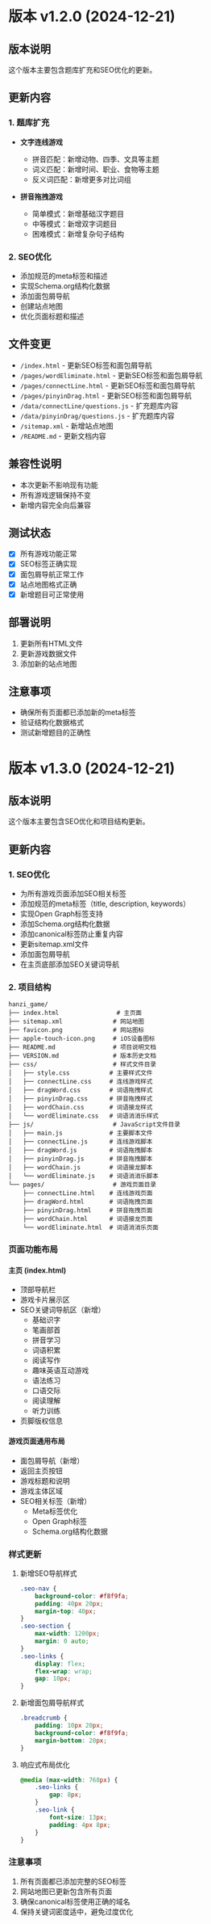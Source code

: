 # 版本 v1.2.0 (2024-12-21)

## 版本说明
这个版本主要包含题库扩充和SEO优化的更新。

## 更新内容

### 1. 题库扩充
- **文字连线游戏**
  - 拼音匹配：新增动物、四季、文具等主题
  - 词义匹配：新增时间、职业、食物等主题
  - 反义词匹配：新增更多对比词组

- **拼音拖拽游戏**
  - 简单模式：新增基础汉字题目
  - 中等模式：新增双字词题目
  - 困难模式：新增复杂句子结构

### 2. SEO优化
- 添加规范的meta标签和描述
- 实现Schema.org结构化数据
- 添加面包屑导航
- 创建站点地图
- 优化页面标题和描述

## 文件变更
- `/index.html` - 更新SEO标签和面包屑导航
- `/pages/wordEliminate.html` - 更新SEO标签和面包屑导航
- `/pages/connectLine.html` - 更新SEO标签和面包屑导航
- `/pages/pinyinDrag.html` - 更新SEO标签和面包屑导航
- `/data/connectLine/questions.js` - 扩充题库内容
- `/data/pinyinDrag/questions.js` - 扩充题库内容
- `/sitemap.xml` - 新增站点地图
- `/README.md` - 更新文档内容

## 兼容性说明
- 本次更新不影响现有功能
- 所有游戏逻辑保持不变
- 新增内容完全向后兼容

## 测试状态
- [x] 所有游戏功能正常
- [x] SEO标签正确实现
- [x] 面包屑导航正常工作
- [x] 站点地图格式正确
- [x] 新增题目可正常使用

## 部署说明
1. 更新所有HTML文件
2. 更新游戏数据文件
3. 添加新的站点地图

## 注意事项
- 确保所有页面都已添加新的meta标签
- 验证结构化数据格式
- 测试新增题目的正确性

# 版本 v1.3.0 (2024-12-21)

## 版本说明
这个版本主要包含SEO优化和项目结构更新。

## 更新内容

### 1. SEO优化
- 为所有游戏页面添加SEO相关标签
- 添加规范的meta标签（title, description, keywords）
- 实现Open Graph标签支持
- 添加Schema.org结构化数据
- 添加canonical标签防止重复内容
- 更新sitemap.xml文件
- 添加面包屑导航
- 在主页底部添加SEO关键词导航

### 2. 项目结构
```
hanzi_game/
├── index.html                # 主页面
├── sitemap.xml              # 网站地图
├── favicon.png              # 网站图标
├── apple-touch-icon.png     # iOS设备图标
├── README.md                # 项目说明文档
├── VERSION.md               # 版本历史文档
├── css/                     # 样式文件目录
│   ├── style.css           # 主要样式文件
│   ├── connectLine.css     # 连线游戏样式
│   ├── dragWord.css        # 词语拖拽样式
│   ├── pinyinDrag.css      # 拼音拖拽样式
│   ├── wordChain.css       # 词语接龙样式
│   └── wordEliminate.css   # 词语消消乐样式
├── js/                      # JavaScript文件目录
│   ├── main.js             # 主要脚本文件
│   ├── connectLine.js      # 连线游戏脚本
│   ├── dragWord.js         # 词语拖拽脚本
│   ├── pinyinDrag.js       # 拼音拖拽脚本
│   ├── wordChain.js        # 词语接龙脚本
│   └── wordEliminate.js    # 词语消消乐脚本
└── pages/                   # 游戏页面目录
    ├── connectLine.html    # 连线游戏页面
    ├── dragWord.html       # 词语拖拽页面
    ├── pinyinDrag.html     # 拼音拖拽页面
    ├── wordChain.html      # 词语接龙页面
    └── wordEliminate.html  # 词语消消乐页面
```

### 页面功能布局

#### 主页 (index.html)
- 顶部导航栏
- 游戏卡片展示区
- SEO关键词导航区（新增）
  - 基础识字
  - 笔画部首
  - 拼音学习
  - 词语积累
  - 阅读写作
  - 趣味英语互动游戏
  - 语法练习
  - 口语交际
  - 阅读理解
  - 听力训练
- 页脚版权信息

#### 游戏页面通用布局
- 面包屑导航（新增）
- 返回主页按钮
- 游戏标题和说明
- 游戏主体区域
- SEO相关标签（新增）
  - Meta标签优化
  - Open Graph标签
  - Schema.org结构化数据

### 样式更新
1. 新增SEO导航样式
   ```css
   .seo-nav {
       background-color: #f8f9fa;
       padding: 40px 20px;
       margin-top: 40px;
   }
   .seo-section {
       max-width: 1200px;
       margin: 0 auto;
   }
   .seo-links {
       display: flex;
       flex-wrap: wrap;
       gap: 10px;
   }
   ```

2. 新增面包屑导航样式
   ```css
   .breadcrumb {
       padding: 10px 20px;
       background-color: #f8f9fa;
       margin-bottom: 20px;
   }
   ```

3. 响应式布局优化
   ```css
   @media (max-width: 768px) {
       .seo-links {
           gap: 8px;
       }
       .seo-link {
           font-size: 13px;
           padding: 4px 8px;
       }
   }
   ```

### 注意事项
1. 所有页面都已添加完整的SEO标签
2. 网站地图已更新包含所有页面
3. 确保canonical标签使用正确的域名
4. 保持关键词密度适中，避免过度优化
